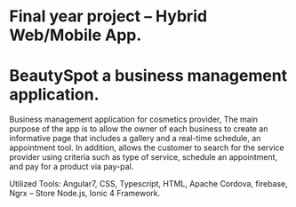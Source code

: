 # Final year project – Hybrid Web/Mobile App. 
#  BeautySpot a business management application. 
Business management application for cosmetics provider, The main purpose of the app is to allow the owner of each business to create an informative page that includes a gallery and a real-time schedule, an appointment tool. In addition, allows the customer to search for the service provider using criteria such as type of service, schedule an appointment, and pay for a product via pay-pal.

Utilized Tools: Angular7, CSS, Typescript, HTML, Apache Cordova, firebase, Ngrx – Store Node.js, Ionic 4 Framework.

 
